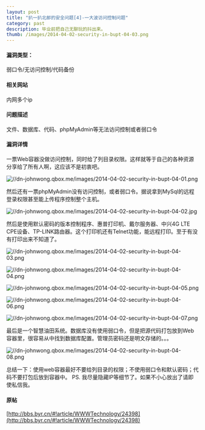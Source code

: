 ```yaml
---
layout: post
title: "扒一扒北邮的安全问题[4]-一大波访问控制问题"
category: past
description: 毕业前把自己无聊玩的抖出来。
thumb: /images/2014-04-02-security-in-bupt-04-03.png
---
```


#### 漏洞类型： 

弱口令/无访问控制/代码备份

#### 相关网站

内网多个ip

#### 问题描述

文件、数据库、代码、phpMyAdmin等无法访问控制或者弱口令

#### 漏洞详情

一票Web容器没做访问控制，同时给了列目录权限。这样就等于自己的各种资源分享给了所有人啊，这应该不是初衷吧。 

![//dn-johnwong.qbox.me/images/2014-04-02-security-in-bupt-04-01.png](//dn-johnwong.qbox.me/images/2014-04-02-security-in-bupt-04-01.png)

然后还有一票phpMyAdmin没有访问控制，或者弱口令。据说拿到MySql的远程登录权限甚至能上传程序控制整个主机。 

![//dn-johnwong.qbox.me/images/2014-04-02-security-in-bupt-04-02.jpg](//dn-johnwong.qbox.me/images/2014-04-02-security-in-bupt-04-02.jpg)

然后是使用默认密码的版本控制程序、惠普打印机、戴尔服务器、中兴4G LTE CPE设备、TP-LINK路由器。这个打印机还有Telnet功能，能远程打印。至于有没有打印出来不知道了。 


![//dn-johnwong.qbox.me/images/2014-04-02-security-in-bupt-04-03.png](//dn-johnwong.qbox.me/images/2014-04-02-security-in-bupt-04-03.png)

![//dn-johnwong.qbox.me/images/2014-04-02-security-in-bupt-04-04.png](//dn-johnwong.qbox.me/images/2014-04-02-security-in-bupt-04-04.png)

![//dn-johnwong.qbox.me/images/2014-04-02-security-in-bupt-04-05.png](//dn-johnwong.qbox.me/images/2014-04-02-security-in-bupt-04-05.png)

![//dn-johnwong.qbox.me/images/2014-04-02-security-in-bupt-04-06.png](//dn-johnwong.qbox.me/images/2014-04-02-security-in-bupt-04-06.png)

![//dn-johnwong.qbox.me/images/2014-04-02-security-in-bupt-04-07.png](//dn-johnwong.qbox.me/images/2014-04-02-security-in-bupt-04-07.png)
 
最后是一个智慧油田系统。数据库没有使用弱口令，但是把源代码打包放到Web容器里，很容易从中找到数据库配置。管理员密码还是明文存储的。。。 

![//dn-johnwong.qbox.me/images/2014-04-02-security-in-bupt-04-08.png](//dn-johnwong.qbox.me/images/2014-04-02-security-in-bupt-04-08.png)

总结一下：使用web容器最好不要给列目录的权限；不使用弱口令和默认密码；代码不要打包后放到容器中。 
PS. 我尽量隐藏IP等细节了。如果不小心放出了请即使私信我。 

#### 原帖

[http://bbs.byr.cn/#!article/WWWTechnology/24398](http://bbs.byr.cn/#!article/WWWTechnology/24398)